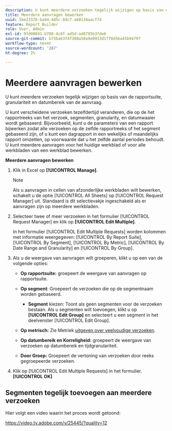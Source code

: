 ```yaml
---
description: U kunt meerdere verzoeken tegelijk wijzigen op basis van de rapportsuite, granulariteit en datumbereik van de aanvraag.
title: Meerdere aanvragen bewerken
uuid: 5be23376-ba94-4d5c-84c7-a60134aacf7d
feature: Report Builder
role: User, Admin
exl-id: 9fd08041-b780-4c8f-ad5d-ad8795b3fde6
source-git-commit: b73ba63f4f308a50a9e0933d1ff0d56a45b94797
workflow-type: tm+mt
source-wordcount: '287'
ht-degree: 2%

---
```


# Meerdere aanvragen bewerken

U kunt meerdere verzoeken tegelijk wijzigen op basis van de rapportsuite, granulariteit en datumbereik van de aanvraag.

U kunt verscheidene verzoeken tezelfdertijd veranderen, die op de het rapportreeks van het verzoek, segmenten, granularity, en datumwaaier wordt gebaseerd. Bijvoorbeeld, kunt u de parameters van een rapport bijwerken zodat alle verzoeken op de zelfde rapportreeks of het segment gebaseerd zijn, of u kunt een dagrapport in een wekelijks of maandelijks rapport omzetten, op voorwaarde dat u het zelfde aantal periodes behoudt. U kunt meerdere aanvragen voor het huidige werkblad of voor alle werkbladen van een werkblad bewerken.

**Meerdere aanvragen bewerken**

1. Klik in Excel op **[!UICONTROL Manage]**.

   >[!NOTE]
   >
   >Als u aanvragen in cellen van afzonderlijke werkbladen wilt bewerken, schakelt u de optie [!UICONTROL All Sheets] op [!UICONTROL Request Manager] uit. Standaard is dit selectievakje ingeschakeld als er aanvragen zijn op meerdere werkbladen.

1. Selecteer twee of meer verzoeken in het formulier [!UICONTROL Request Manager] en klik op **[!UICONTROL Edit Multiple]**.

   In het formulier [!UICONTROL Edit Multiple Requests] worden kolommen met informatie weergegeven: [!UICONTROL By Report Suite], [!UICONTROL By Segment], [!UICONTROL By Metric], [!UICONTROL By Date Range and Granularity] en [!UICONTROL By Group].
1. Als u de weergave van aanvragen wilt groeperen, klikt u op een van de volgende opties:

   * **Op rapportsuite:** groepeert de weergave van aanvragen op rapportsuite.
   * **Op segment**: Groepeert de verzoeken die op de segmentnaam worden gebaseerd.

      * **Segment** kiezen: Toont als geen segmenten voor de verzoeken bestaan. Als u segmenten wilt toevoegen, klikt u op **[!UICONTROL Edit Group]** en selecteert u een segment in het deelvenster [!UICONTROL Edit Group].
   * **Op metrisch:** Zie Metriek  [uitgeven over veelvoudige verzoeken](/help/analyze/report-builder/manage-requests/edit-multiple-metrics.md).

   * **Op datumbereik en Korreligheid:** groepeert de weergave van verzoeken op datumbereik en tijdgranulariteit.
   * **Door Groep:** Groepeert de vertoning van verzoeken door reeks gegroepeerde verzoeken.


1. Klik op [!UICONTROL Edit Multiple Requests] in het formulier.**[!UICONTROL OK]**

## Segmenten tegelijk toevoegen aan meerdere verzoeken

Hier volgt een video waarin het proces wordt getoond:

https://video.tv.adobe.com/v/25445/?quality=12
